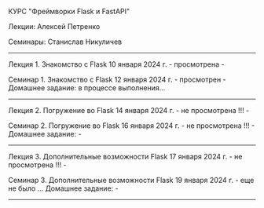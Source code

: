 КУРС "Фреймворки Flask и FastAPI"

Лекции: Алексей Петренко

Семинары: Станислав Никуличев

----------------------
Лекция 1. Знакомство с Flask
10 января 2024 г.
    - просмотрена -

Семинар 1. Знакомство с Flask
12 января 2024 г.
    - просмотрен -
    Домашнее задание: в процессе выполнения...

----------------------
Лекция 2. Погружение во Flask
14 января 2024 г.
    - не просмотрена !!! -

Семинар 2. Погружение во Flask
16 января 2024 г.
    - не просмотрена !!! -
    Домашнее задание: -

----------------------
Лекция 3. Дополнительные возможности Flask
17 января 2024 г.
    - не просмотрена !!! -

Семинар 3. Дополнительные возможности Flask
19 января 2024 г.
    - еще не было ...
    Домашнее задание: -

----------------------